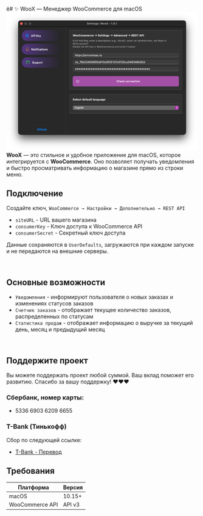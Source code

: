 ё# ✨ WooX — Менеджер WooCommerce для macOS
![WooX Logo](WooX.png)  
**WooX** — это стильное и удобное приложение для macOS, которое интегрируется с **WooCommerce**. Оно позволяет получать уведомления и быстро просматривать информацию о магазине прямо из строки меню.  

## Подключение
Создайте ключ, `WooCommerce → Настройки → Дополнительно → REST API`
- `siteURL` - URL вашего магазина
- `consumerKey` - Ключ доступа к WooCommerce API
- `consumerSecret` - Секретный ключ доступа

Данные сохраняются в `UserDefaults`, загружаются при каждом запуске и не передаются на внешние серверы.

<br>

##  Основные возможности
- `Уведомления` - информируют пользователя о новых заказах и изменениях статусов заказов
- `Счетчик заказов` - отображает текущее количество заказов, распределенных по статусам
- `Статистика продаж` - отображает информацию о выручке за текущий день, месяц и предыдущий месяц

<br>

## Поддержите проект
Вы можете поддержать проект любой суммой. Ваш вклад поможет его развитию. Спасибо за вашу поддержку! ❤️❤️❤️

### Сбербанк, номер карты:
- 5336 6903 6209 6655

### T-Bank (Тинькофф)
Сбор по следующей ссылке:
- [T-Bank - Перевод](https://www.tbank.ru/cf/2d1nBj1Jmlw)

## Требования

| Платформа | Версия |
|-----------|--------|
| macOS | 10.15+  |
| WooCommerce API | API v3 |
